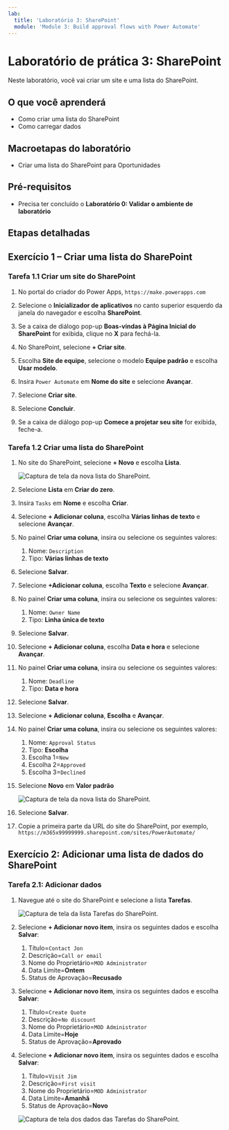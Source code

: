 ```yaml
---
lab:
  title: 'Laboratório 3: SharePoint'
  module: 'Module 3: Build approval flows with Power Automate'
---
```


# Laboratório de prática 3: SharePoint

Neste laboratório, você vai criar um site e uma lista do SharePoint.

## O que você aprenderá

- Como criar uma lista do SharePoint
- Como carregar dados

## Macroetapas do laboratório

- Criar uma lista do SharePoint para Oportunidades
  
## Pré-requisitos

- Precisa ter concluído o **Laboratório 0: Validar o ambiente de laboratório**

## Etapas detalhadas

## Exercício 1 – Criar uma lista do SharePoint

### Tarefa 1.1 Criar um site do SharePoint

1. No portal do criador do Power Apps, `https://make.powerapps.com`

1. Selecione o **Inicializador de aplicativos** no canto superior esquerdo da janela do navegador e escolha **SharePoint**.

1. Se a caixa de diálogo pop-up **Boas-vindas à Página Inicial do SharePoint** for exibida, clique no **X** para fechá-la.

1. No SharePoint, selecione **+ Criar site**.

1. Escolha **Site de equipe**, selecione o modelo **Equipe padrão** e escolha **Usar modelo**.

1. Insira `Power Automate` em **Nome do site** e selecione **Avançar**.

1. Selecione **Criar site**.

1. Selecione **Concluir**.

1. Se a caixa de diálogo pop-up **Comece a projetar seu site** for exibida, feche-a.

### Tarefa 1.2 Criar uma lista do SharePoint

1. No site do SharePoint, selecione **+ Novo** e escolha **Lista**.

    ![Captura de tela da nova lista do SharePoint.](../media/new-sharepoint-list.png)

1. Selecione **Lista** em **Criar do zero**.

1. Insira `Tasks` em **Nome** e escolha **Criar**.

1. Selecione **+ Adicionar coluna**, escolha **Várias linhas de texto** e selecione **Avançar**.

1. No painel **Criar uma coluna**, insira ou selecione os seguintes valores:

   1. Nome: `Description`
   1. Tipo: **Várias linhas de texto**

1. Selecione **Salvar**.

1. Selecione **+Adicionar coluna**, escolha **Texto** e selecione **Avançar**.

1. No painel **Criar uma coluna**, insira ou selecione os seguintes valores:

   1. Nome: `Owner Name`
   1. Tipo: **Linha única de texto**

1. Selecione **Salvar**.

1. Selecione **+ Adicionar coluna**, escolha **Data e hora** e selecione **Avançar**.

1. No painel **Criar uma coluna**, insira ou selecione os seguintes valores:

   1. Nome: `Deadline`
   1. Tipo: **Data e hora**

1. Selecione **Salvar**.

1. Selecione **+ Adicionar coluna**, **Escolha** e **Avançar**.

1. No painel **Criar uma coluna**, insira ou selecione os seguintes valores:

   1. Nome: `Approval Status`
   1. Tipo: **Escolha**
   1. Escolha 1=`New`
   1. Escolha 2=`Approved`
   1. Escolha 3=`Declined`

1. Selecione **Novo** em **Valor padrão**

    ![Captura de tela da nova lista do SharePoint.](../media/add-choice-column.png)

1. Selecione **Salvar**.

1. Copie a primeira parte da URL do site do SharePoint, por exemplo, `https://m365x99999999.sharepoint.com/sites/PowerAutomate/`


## Exercício 2: Adicionar uma lista de dados do SharePoint

### Tarefa 2.1: Adicionar dados

1. Navegue até o site do SharePoint e selecione a lista **Tarefas**.

    ![Captura de tela da lista Tarefas do SharePoint.](../media/tasks-sharepoint-list.png)

1. Selecione **+ Adicionar novo item**, insira os seguintes dados e escolha **Salvar**:

   1. Título=`Contact Jon`
   1. Descrição=`Call or email`
   1. Nome do Proprietário=`MOD Administrator`
   1. Data Limite=**Ontem**
   1. Status de Aprovação=**Recusado**

1. Selecione **+ Adicionar novo item**, insira os seguintes dados e escolha **Salvar**:

   1. Título=`Create Quote`
   1. Descrição=`No discount`
   1. Nome do Proprietário=`MOD Administrator`
   1. Data Limite=**Hoje**
   1. Status de Aprovação=**Aprovado**

1. Selecione **+ Adicionar novo item**, insira os seguintes dados e escolha **Salvar**:

   1. Título=`Visit Jim`
   1. Descrição=`First visit`
   1. Nome do Proprietário=`MOD Administrator`
   1. Data Limite=**Amanhã**
   1. Status de Aprovação=**Novo**

    ![Captura de tela dos dados das Tarefas do SharePoint.](../media/tasks-data.png)

